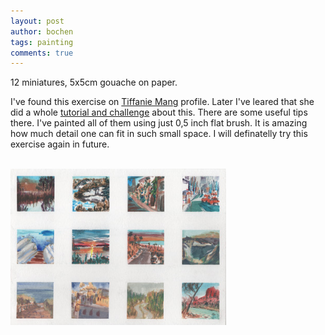 ```yaml
---
layout: post
author: bochen
tags: painting
comments: true
---
```

12 miniatures, 5x5cm gouache on paper.  


I've found this exercise on [Tiffanie Mang](https://www.instagram.com/tiffaniemangart/) profile. Later I've leared that she did a whole [tutorial and challenge](https://www.proko.com/lesson/painting-landscape-thumbnails-step-by-step/discussions) about this. There are some useful tips there. I've painted all of them using just 0,5 inch flat brush. It is amazing how much detail one can fit in such small space. I will definatelly try this exercise again in future.

<br />
<a href="/media/large/067.jpg"><img src="/media/small/067.jpg" alt="after" height="250"/></a>

